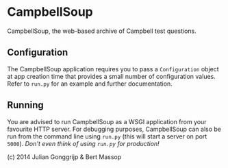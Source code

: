 CampbellSoup
============
CampbellSoup, the web-based archive of Campbell test questions.

Configuration
-------------
The CampbellSoup application requires you to pass a `Configuration` object at app creation time that provides a small number of configuration values. Refer to `run.py` for an example and further documentation.

Running
-------
You are advised to run CampbellSoup as a WSGI application from your favourite HTTP server.
For debugging purposes, CampbellSoup can also be run from the command line using `run.py` (this will start a server on port `5000`). _Don't even think of using `run.py` for production!_


(c) 2014 Julian Gonggrijp & Bert Massop
